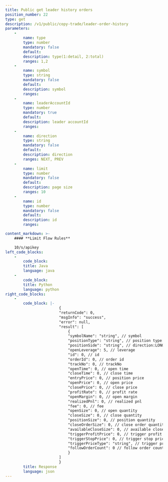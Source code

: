 ```yaml
---
title: Public get leader history orders
position_number: 22
type: get
description: /v1/public/copy-trade/leader-order-history
parameters:
    -
        name: type
        type: number
        mandatory: false
        default:
        description: type(1:detail, 2:total)
        ranges: 1,2
    -
        name: symbol
        type: string
        mandatory: false
        default:
        description: symbol
        ranges:
    -
        name: leaderAccountId
        type: number
        mandatory: true
        default:
        description: leader accountId
        ranges:
    -
        name: direction
        type: string
        mandatory: false
        default:
        description: direction
        ranges: NEXT, PREV
    -
        name: limit
        type: number
        mandatory: false
        default:
        description: page size
        ranges: 10
    -
        name: id
        type: number
        mandatory: false
        default:
        description: id
        ranges:

content_markdown: >-
    #### **Limit Flow Rules**

    10/s/apikey
left_code_blocks:
    -
        code_block:
        title: Java
        language: java
    -
        code_block:
        title: Python
        language: python
right_code_blocks:
    -
        code_block: |-
                        {
                        "returnCode": 0,
                        "msgInfo": "success",
                        "error": null,
                        "result": [
                            {
                            "symbolName": "string", // symbol
                            "positionType": "string", // position type:CROSSED;ISOLATED
                            "positionSide": "string", // direction:LONG;SHORT
                            "openLeverage": 5, // leverage
                            "id": 0, // id
                            "orderId": 0, // order id
                            "trackNo": 0, // trackNo
                            "openTime": 0, // open time
                            "closeTime": 0, // close time
                            "entryPrice": 0, // position price
                            "openPrice": 0, // open price
                            "closePrice": 0, // close price
                            "profitRate": 0, // profit rate
                            "openMargin": 0, // open margin
                            "realizedPnl": 0, // realized pnl
                            "fee": 0, // fee
                            "openSize": 0, // open quantity
                            "closeSize": 0, // close quantity
                            "positionSize": 0, // position quantity
                            "closeOrderSize": 0, // close order quantity
                            "availableCloseSize": 0, // available close quantity
                            "triggerProfitPrice": 0, // trigger profit price
                            "triggerStopPrice": 0, // trigger stop price
                            "triggerPriceType": "string", // trigger price type:LATEST_PRICE,MARK_PRICE
                            "followOrderCount": 0 // follow order count
                            }
                        ]
                        }
        title: Response
        language: json
---
```

